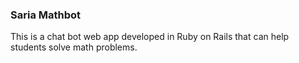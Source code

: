 ### Saria Mathbot
This is a chat bot web app developed in Ruby on Rails that can help students solve math problems.
